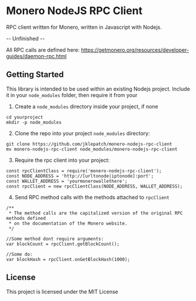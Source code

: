 # Monero NodeJS RPC Client

RPC client written for Monero, written in Javascript with Nodejs.

-- Unfinished --

All RPC calls are defined here:
https://getmonero.org/resources/developer-guides/daemon-rpc.html

## Getting Started

This library is intended to be used within an existing Nodejs project.
Include it in your `node_modules` folder, then require it from your

1. Create a `node_modules` directory inside your project, if none
```
cd yourproject
mkdir -p node_modules
```

2. Clone the repo into your project `node_modules` directory:
```
git clone https://github.com/jklepatch/monero-nodejs-rpc-client
mv monero-nodejs-rpc-client node_modules/monero-nodejs-rpc-client
```

3. Require the rpc client into your project:
```
const rpcClientClass = require('monero-nodejs-rpc-client');
const NODE_ADDRESS = 'http://[urltonode|iptonode]:port';
const WALLET_ADDRESS = 'yourmonerowallethere';
const rpcClient = new rpcClientClass(NODE_ADDRESS, WALLET_ADDRESS);
```

4. Send RPC method calls with the methods attached to `rpcClient`
```
/**
 * The method calls are the capitalized version of the original RPC methods defined
 * on the documentation of the Monero website.
 */

//Some method dont require arguments:
var blockCount = rpcClient.getBlockCount();

//Some do:
var blockHash = rpcClient.onGetBlockHash(1000);
```

## License

This project is licensed under the MIT License
